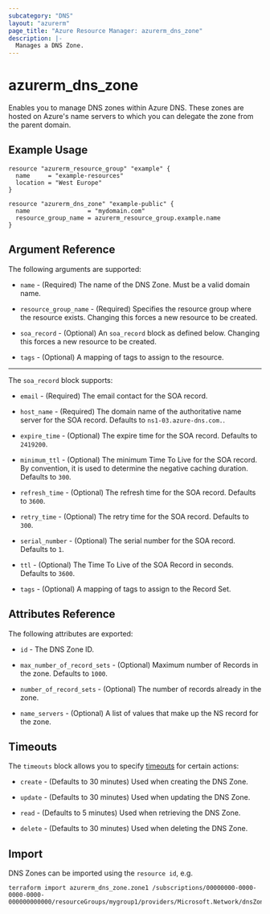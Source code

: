 ```yaml
---
subcategory: "DNS"
layout: "azurerm"
page_title: "Azure Resource Manager: azurerm_dns_zone"
description: |-
  Manages a DNS Zone.
---
```


# azurerm_dns_zone

Enables you to manage DNS zones within Azure DNS. These zones are hosted on Azure's name servers to which you can delegate the zone from the parent domain.

## Example Usage

```hcl
resource "azurerm_resource_group" "example" {
  name     = "example-resources"
  location = "West Europe"
}

resource "azurerm_dns_zone" "example-public" {
  name                = "mydomain.com"
  resource_group_name = azurerm_resource_group.example.name
}
```

## Argument Reference

The following arguments are supported:

- `name` - (Required) The name of the DNS Zone. Must be a valid domain name.

- `resource_group_name` - (Required) Specifies the resource group where the resource exists. Changing this forces a new resource to be created.

- `soa_record` - (Optional) An `soa_record` block as defined below. Changing this forces a new resource to be created.

- `tags` - (Optional) A mapping of tags to assign to the resource.

---

The `soa_record` block supports:

- `email` - (Required) The email contact for the SOA record.

- `host_name` - (Required) The domain name of the authoritative name server for the SOA record. Defaults to `ns1-03.azure-dns.com.`.

- `expire_time` - (Optional) The expire time for the SOA record. Defaults to `2419200`.

- `minimum_ttl` - (Optional) The minimum Time To Live for the SOA record. By convention, it is used to determine the negative caching duration. Defaults to `300`.

- `refresh_time` - (Optional) The refresh time for the SOA record. Defaults to `3600`.

- `retry_time` - (Optional) The retry time for the SOA record. Defaults to `300`.

- `serial_number` - (Optional) The serial number for the SOA record. Defaults to `1`.

- `ttl` - (Optional) The Time To Live of the SOA Record in seconds. Defaults to `3600`.

- `tags` - (Optional) A mapping of tags to assign to the Record Set.

## Attributes Reference

The following attributes are exported:

- `id` - The DNS Zone ID.

- `max_number_of_record_sets` - (Optional) Maximum number of Records in the zone. Defaults to `1000`.

- `number_of_record_sets` - (Optional) The number of records already in the zone.

- `name_servers` - (Optional) A list of values that make up the NS record for the zone.

## Timeouts

The `timeouts` block allows you to specify [timeouts](https://www.terraform.io/language/resources/syntax#operation-timeouts) for certain actions:

- `create` - (Defaults to 30 minutes) Used when creating the DNS Zone.

- `update` - (Defaults to 30 minutes) Used when updating the DNS Zone.

- `read` - (Defaults to 5 minutes) Used when retrieving the DNS Zone.

- `delete` - (Defaults to 30 minutes) Used when deleting the DNS Zone.

## Import

DNS Zones can be imported using the `resource id`, e.g.

```shell
terraform import azurerm_dns_zone.zone1 /subscriptions/00000000-0000-0000-0000-000000000000/resourceGroups/mygroup1/providers/Microsoft.Network/dnsZones/zone1
```
